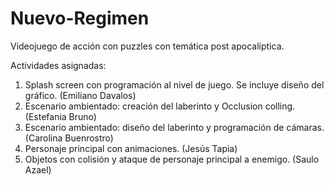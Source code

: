 # Nuevo-Regimen
 Videojuego de acción con puzzles con temática post apocalíptica.

 Actividades asignadas:
 1. Splash screen con programación al nivel de juego. Se incluye diseño del gráfico. (Emiliano Davalos)
 2. Escenario ambientado: creación del laberinto y Occlusion colling. (Estefania Bruno)
 3. Escenario ambientado: diseño del laberinto y programación de cámaras. (Carolina Buenrostro)
 3. Personaje principal con animaciones. (Jesús Tapia)
 4. Objetos con colisión y ataque de personaje principal a enemigo. (Saulo Azael)